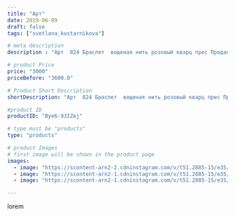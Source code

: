 ```yaml
---
title: "Арт"
date: 2019-06-09
draft: false
tags: ["svetlana_kustarnikova"]

# meta description
description : "Арт  824 Браслет  вощеная нить розовый кварц прес Продано"

# product Price
price: "3000"
priceBefore: "3600.0"

# Product Short Description
shortDescription: "Арт  824 Браслет  вощеная нить розовый кварц прес Продано"

#product ID
productID: "Bye6-93IZej"

# type must be "products"
type: "products"

# product Images
# first image will be shown in the product page
images:
  - image: "https://scontent-arn2-2.cdninstagram.com/v/t51.2885-15/e35/60969471_849699615406940_7905055762123174002_n.jpg?_nc_ht=scontent-arn2-2.cdninstagram.com&_nc_cat=108&_nc_ohc=kjqBJWBwE3AAX-P-BcY&se=7&tp=1&oh=b3d2ccfe58fe82d6d53fae0f97331074&oe=605FE1B0&ig_cache_key=MjA2MjM0NTA2NzY4NDczMDk4MA%3D%3D.2"
  - image: "https://scontent-arn2-1.cdninstagram.com/v/t51.2885-15/e35/61206105_309685736584390_7187849509662734163_n.jpg?_nc_ht=scontent-arn2-1.cdninstagram.com&_nc_cat=110&_nc_ohc=uzMEQdntdkMAX95HjFN&se=7&tp=1&oh=3785ec0530d8cb701414d073d3f4c429&oe=6060E229&ig_cache_key=MjA2MjM0NTA2NzY3NjUwOTA1NQ%3D%3D.2"
  - image: "https://scontent-arn2-1.cdninstagram.com/v/t51.2885-15/e35/61015186_214776672821558_6537169089849805664_n.jpg?_nc_ht=scontent-arn2-1.cdninstagram.com&_nc_cat=102&_nc_ohc=HP7xbw5x_EYAX_2KVMx&se=7&tp=1&oh=7443b421befe608d6536a571f6567b75&oe=605DB921&ig_cache_key=MjA2MjM0NTA2NzY4NDY5MjEwOA%3D%3D.2"

---
```

lorem
